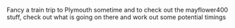Fancy a train trip to Plymouth sometime and to check out the mayflower400 stuff, check out what is going on there and work out some potential timings